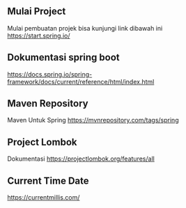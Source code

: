 ## Mulai Project

Mulai pembuatan projek bisa kunjungi link dibawah ini
https://start.spring.io/

## Dokumentasi spring boot
https://docs.spring.io/spring-framework/docs/current/reference/html/index.html

## Maven Repository
Maven Untuk Spring
https://mvnrepository.com/tags/spring

## Project Lombok
Dokumentasi
https://projectlombok.org/features/all


## Current Time Date
https://currentmillis.com/
